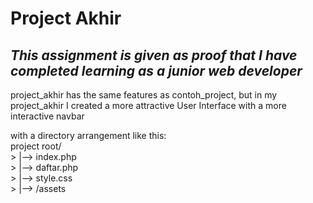# Project Akhir

## _This assignment is given as proof that I have completed learning as a junior web developer_

<p>project_akhir has the same features as contoh_project, but in my project_akhir I created a more attractive User Interface with a more interactive navbar</p>
<p>with a directory arrangement like this:
<br>project root/
<br> > |--> index.php
<br> > |--> daftar.php
<br> > |--> style.css
<br> > |--> /assets </p>
